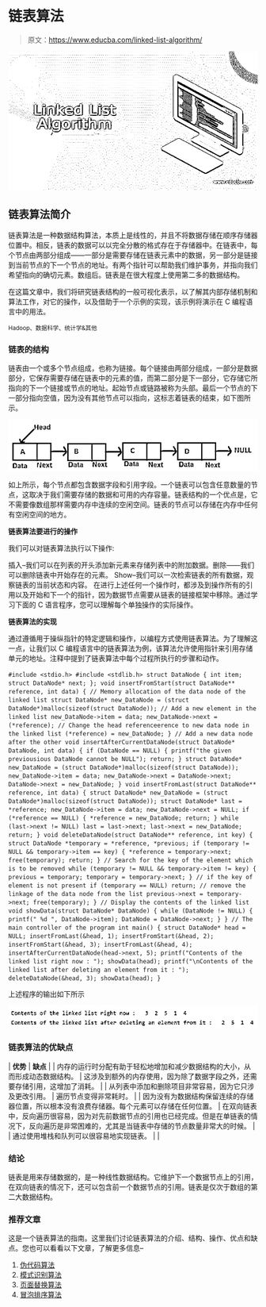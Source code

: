# 链表算法

> 原文：<https://www.educba.com/linked-list-algorithm/>

![Linked List Algorithm](img/8c41f472bb9392d296a58c0b0ccab73d.png)



## 链表算法简介

链表算法是一种数据结构算法，本质上是线性的，并且不将数据存储在顺序存储器位置中。相反，链表的数据可以以完全分散的格式存在于存储器中。在链表中，每个节点由两部分组成——一部分是需要存储在链表元素中的数据，另一部分是链接到当前节点的下一个节点的地址。有两个指针可以帮助我们维护事务，并指向我们希望指向的确切元素。数组后。链表是在很大程度上使用第二多的数据结构。

在这篇文章中，我们将研究链表结构的一般可视化表示，以了解其内部存储机制和算法工作，对它的操作，以及借助于一个示例的实现，该示例将演示在 C 编程语言中的用法。

<small>Hadoop、数据科学、统计学&其他</small>

### 链表的结构

链表由一个或多个节点组成，也称为链接。每个链接由两部分组成，一部分是数据部分，它保存需要存储在链表中的元素的值，而第二部分是下一部分，它存储它所指向的下一个链接或节点的地址。起始节点或链路被称为头部。最后一个节点的下一部分指向空值，因为没有其他节点可以指向，这标志着链表的结束，如下图所示。

![Linked List Algorithm](img/16d54086ac02e3381b9ef0fbc04d1209.png)



如上所示，每个节点都包含数据字段和引用字段。一个链表可以包含任意数量的节点，这取决于我们需要存储的数据和可用的内存容量。链表结构的一个优点是，它不需要像数组那样需要内存中连续的空闲空间。链表的节点可以存储在内存中任何有空闲空间的地方。

**链表算法要进行的操作**

我们可以对链表算法执行以下操作:

插入–我们可以在列表的开头添加新元素来存储列表中的附加数据。删除——我们可以删除链表中开始存在的元素。
Show–我们可以一次检索链表的所有数据，观察链表的当前状态和内容。
在进行上述任何一个操作时，都涉及到操作所有的引用以及开始和下一个的指针，因为数据节点需要从链表的链接框架中移除。通过学习下面的 C 语言程序，您可以理解每个单独操作的实际操作。

**链表算法的实现**

通过遵循用于操纵指针的特定逻辑和操作，以编程方式使用链表算法。为了理解这一点，让我们以 C 编程语言中的链表算法为例，该算法允许使用指针来引用存储单元的地址。注释中提到了链表算法中每个过程所执行的步骤和动作。

`#include <stdio.h>
#include <stdlib.h>
struct DataNode {
int item;
struct DataNode* next;
};
void insertFromStart(struct DataNode** reference, int data) {
// Memory allocation of the data node of the linked list
struct DataNode* new_DataNode = (struct DataNode*)malloc(sizeof(struct DataNode));
// Add a new element in the linked list
new_DataNode->item = data;
new_DataNode->next = (*reference);
// Change the head referenceerence to new data node in the linked list
(*reference) = new_DataNode;
}
// Add a new data node after the other
void insertAfterCurrentDataNode(struct DataNode* DataNode, int data) {
if (DataNode == NULL) {
printf("the given previousious DataNode cannot be NULL");
return;
}
struct DataNode* new_DataNode = (struct DataNode*)malloc(sizeof(struct DataNode));
new_DataNode->item = data;
new_DataNode->next = DataNode->next;
DataNode->next = new_DataNode;
}
void insertFromLast(struct DataNode** reference, int data) {
struct DataNode* new_DataNode = (struct DataNode*)malloc(sizeof(struct DataNode));
struct DataNode* last = *reference;
new_DataNode->item = data;
new_DataNode->next = NULL;
if (*reference == NULL) {
*reference = new_DataNode;
return;
}
while (last->next != NULL)
last = last->next;
last->next = new_DataNode;
return;
}
void deleteDataNode(struct DataNode** reference, int key) {
struct DataNode *temporary = *reference, *previous;
if (temporary != NULL && temporary->item == key) {
*reference = temporary->next;
free(temporary);
return;
}
// Search for the key of the element which is to be removed
while (temporary != NULL && temporary->item != key) {
previous = temporary;
temporary = temporary->next;
}
// if the key of element is not present
if (temporary == NULL) return;
// remove the linkage of the data node from the list
previous->next = temporary->next;
free(temporary);
}
// Display the contents of the linked list
void showData(struct DataNode* DataNode) {
while (DataNode != NULL) {
printf(" %d ", DataNode->item);
DataNode = DataNode->next;
}
}
// The main controller of the program
int main() {
struct DataNode* head = NULL;
insertFromLast(&head, 1);
insertFromStart(&head, 2);
insertFromStart(&head, 3);
insertFromLast(&head, 4);
insertAfterCurrentDataNode(head->next, 5);
printf("Contents of the linked list right now : ");
showData(head);
printf("\nContents of the linked list after deleting an element from it : ");
deleteDataNode(&head, 3);
showData(head);
}`

上述程序的输出如下所示

![Linked List Algorithm 1](img/4ffe28fed4f5648f8cd21a3361c9d1dd.png)



### 链表算法的优缺点

| **优势** | **缺点** |
| 内存的运行时分配有助于轻松地增加和减少数据结构的大小，从而形成动态数据结构。 | 这涉及到额外的内存使用，因为除了数据字段之外，还需要存储引用，这增加了消耗。 |
| 从列表中添加和删除项目非常容易，因为它只涉及更改引用。 | 遍历节点变得非常耗时。 |
| 因为没有为数据结构保留连续的存储器位置，所以根本没有浪费存储器。每个元素可以存储在任何位置。 | 在双向链表中，反向遍历很容易，因为对先前数据节点的引用也已经完成。但是在单链表的情况下，反向遍历是非常困难的，尤其是当链表中存储的节点数量非常大的时候。 |
| 通过使用堆栈和队列可以很容易地实现链表。 |  |

### 结论

链表是用来存储数据的，是一种线性数据结构。它维护下一个数据节点上的引用，在双向链表的情况下，还可以包含前一个数据节点的引用。链表是仅次于数组的第二大数据结构。

### 推荐文章

这是一个链表算法的指南。这里我们讨论链表算法的介绍、结构、操作、优点和缺点。您也可以看看以下文章，了解更多信息–

1.  [伪代码算法](https://www.educba.com/pseudocode-algorithm/)
2.  [模式识别算法](https://www.educba.com/pattern-recognition-algorithms/)
3.  [页面替换算法](https://www.educba.com/page-replacement-algorithms/)
4.  [冒泡排序算法](https://www.educba.com/bubble-sort-algorithm/)






